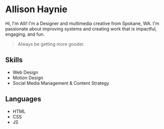 # Allison Haynie

Hi, I'm Alli! I'm a Designer and multimedia creative from Spokane, WA. I'm passionate about improving systems and creating work that is impactful, engaging, and fun.

> Always be getting more gooder.

## Skills
* Web Design
* Motion Design
* Social Media Management & Content Strategy

## Languages
* HTML
* CSS
* JS
